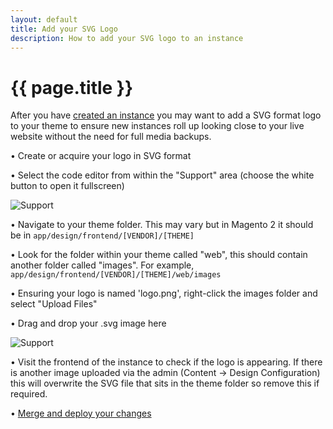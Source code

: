 ```yaml
---
layout: default
title: Add your SVG Logo
description: How to add your SVG logo to an instance
---
```


# {{ page.title }}

After you have [created an instance](/tutorials/creating-a-new-instance.html) you may want to add a SVG format logo to your theme to ensure new instances roll up looking close to your live website without the need for full media backups.

• Create or acquire your logo in SVG format

• Select the code editor from within the "Support" area (choose the white button to open it fullscreen)

<p><img src="/assets/img/svg_1.jpg" alt="Support" /></p>

•  Navigate to your theme folder. This may vary but in Magento 2 it should be in `app/design/frontend/[VENDOR]/[THEME]`

•  Look for the folder within your theme called "web", this should contain another folder called "images". For example, `app/design/frontend/[VENDOR]/[THEME]/web/images`

•  Ensuring your logo is named 'logo.png', right-click the images folder and select "Upload Files"

•  Drag and drop your .svg image here

<p><img src="/assets/img/svg_3.jpg" alt="Support" /></p>

•  Visit the frontend of the instance to check if the logo is appearing. If there is another image uploaded via the admin (Content -> Design Configuration) this will overwrite the SVG file that sits in the theme folder so remove this if required.

•  [Merge and deploy your changes](/tutorials/deploy-code.html)
